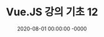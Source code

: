 ---
title: "Vue.JS 강의 기초 12"
permalink: VueJS/1-12/                # link 직접 지정
#toc: true                       # for Sub-title (On this page)
comments: true                  # for disqus Comments
categories:                     # for categories
date: 2020-08-01 00:00:00 -0000
last_modified_at: 2020-11-15 00:00:00 -0000
sidebar:
  title: "Vue.JS 목차"
  nav: Vue.JS
tag:
  - Vue.JS
category:
  - 강의 1-12
excerpt: ""
classes: wide
header:
  teaser: /file/image/nodejs-page-teaser.gif
---